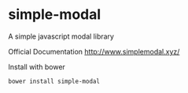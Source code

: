 # simple-modal
A simple javascript modal library

Official Documentation http://www.simplemodal.xyz/

Install with bower

```
bower install simple-modal
```

